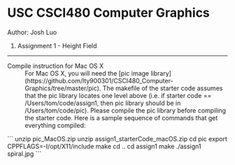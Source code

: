 USC CSCI480 Computer Graphics
=========================
Author: Josh Luo

1. Assignment 1 - Height Field
------------

<dl>
  <dt>Compile instruction for Mac OS X</dt>
  <dd>For Mac OS X, you will  need the [pic image library](https://github.com/lty900301/CSCI480_Computer-Graphics/tree/master/pic). The makefile of the starter code assumes that the pic library locates one level above (i.e. if starter code == /Users/tom/code/assign1, then pic library should be in /Users/tom/code/pic). Please compile the pic library before compiling the starter code. Here is a sample sequence of commands that get everything compiled:</dd>
</dl>
```
unzip pic_MacOS.zip
unzip assign1_starterCode_macOS.zip
cd pic 
export CPPFLAGS=-I/opt/X11/include
make 
cd ..
cd assign1
make
./assign1 spiral.jpg
```